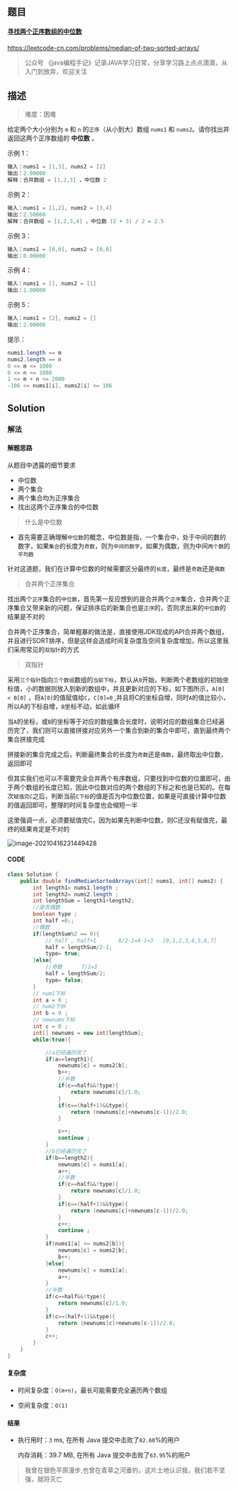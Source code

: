 ## 题目

#### [寻找两个正序数组的中位数](https://leetcode-cn.com/problems/median-of-two-sorted-arrays/)



https://leetcode-cn.com/problems/median-of-two-sorted-arrays/



> 公众号 《java编程手记》记录JAVA学习日常，分享学习路上点点滴滴，从入门到放弃，欢迎关注



## 描述



> 难度：困难



给定两个大小分别为 `m` 和 `n` 的`正序`（从小到大）数组 `nums1` 和 `nums2`。请你找出并返回这两个正序数组的 **中位数** 。

 

示例 1：



```java
输入：nums1 = [1,3], nums2 = [2]
输出：2.00000
解释：合并数组 = [1,2,3] ，中位数 2
```



示例 2：



```java
输入：nums1 = [1,2], nums2 = [3,4]
输出：2.50000
解释：合并数组 = [1,2,3,4] ，中位数 (2 + 3) / 2 = 2.5
```



示例 3：



```java
输入：nums1 = [0,0], nums2 = [0,0]
输出：0.00000
```



示例 4：



```java
输入：nums1 = [], nums2 = [1]
输出：1.00000
```



示例 5：



```java
输入：nums1 = [2], nums2 = []
输出：2.00000
```



提示：

```java
nums1.length == m
nums2.length == n
0 <= m <= 1000
0 <= n <= 1000
1 <= m + n <= 2000
-106 <= nums1[i], nums2[i] <= 106
```



## Solution



### 解法



#### 解题思路



从题目中透露的细节要求

* 中位数
* 两个集合
* 两个集合均为正序集合
* 找出这两个正序集合的中位数



> 什么是中位数



* 首先需要正确理解`中位数`的概念，中位数是指，一个集合中，处于中间的数的数字，如果`集合`的长度为`奇数`，则为`中间的数字`，如果为偶数，则为中间`两个数`的`平均数`

针对这道题，我们在计算中位数的时候需要区分最终的`长度`，最终是`奇数`还是`偶数`



> 合并两个正序集合



找出两个`正序`集合的`中位数`，首先第一反应想到的是合并两个`正序`集合，合并两个正序集合又带来新的问题，保证排序后的新集合也是`正序`的，否则求出来的`中位数`的结果是不对的



合并两个正序集合，简单粗暴的做法是，直接使用JDK现成的API合并两个数组，并且进行SORT排序，但是这样会造成时间复杂度及空间复杂度增加，所以这里我们采用常见的`双指针`的方式



> 双指针



采用`三个指针`指向`三个数组`数组的`当前下标`，默认从`0`开始，判断两个老数组的初始坐标值，小的数据则放入到新的数组中，并且更新对应的下标，如下图所示，`A[0] < B[0]` ，将`A[0]`的值赋值给`C`，`C[0]=0` ,并且将C的坐标自增，同时`A`的值比较小，所以A的下标自增，`B`坐标不动，如此循环



当`A`的坐标，或`B`的坐标等于对应的数组集合长度时，说明对应的数组集合已经遍历完了，我们则可以直接拼接对应另外一个集合到新的集合中即可，直到最终两个集合拼接完成



拼接新的集合完成之后，判断最终集合的长度为`奇数`还是`偶数`，最终取出中位数，返回即可



但其实我们也可以不需要完全合并两个有序数组，只要找到中位数的位置即可，由于两个数组的长度已知，因此中位数对应的两个数组的下标之和也是已知的。在每次`赋值完C`之后，判断当前`C下标`的值是否为中位数位置，如果是可直接计算中位数的值返回即可，整理的时间复杂度也会缩短一半



这里强调一点，必须要赋值完C，因为如果先判断中位数，则C还没有赋值完，最终的结果肯定是不对的



![image-20210416231449428](https://i.loli.net/2021/04/16/L8tAeUa94ByjKom.png)



#### CODE

```java
class Solution {
    public double findMedianSortedArrays(int[] nums1, int[] nums2) {
        int length1= nums1.length ;
        int length2= nums2.length ;
        int lengthSum = length1+length2;
        //是否偶数
        boolean type ;
        int half =0;;
        //偶数
        if(lengthSum%2 == 0){
            // half , half+1       8/2-1=4-1=3   [0,1,2,3,4,5,6,7]
            half = lengthSum/2-1;
            type= true;
        }else{
            //奇数      7/2=3
            half = lengthSum/2;
            type= false;
        }
        // num1下标
        int a = 0 ;
        // num2下标
        int b = 0 ;
        // newnums下标
        int c = 0 ;
        int[] newnums = new int[lengthSum];
        while(true){

            //a已经遍历完了
            if(a==length1){
                newnums[c] = nums2[b];
                b++;
                //半数
                if(c==half&&!type){
                    return newnums[c]/1.0;
                }
                if(c==(half+1)&&type){
                    return (newnums[c]+newnums[c-1])/2.0;
                }

                c++;
                continue ;
            }
            //b已经遍历完了
            if(b==length2){
                newnums[c] = nums1[a];
                a++;
                //半数
                if(c==half&&!type){
                    return newnums[c]/1.0;
                }
                if(c==(half+1)&&type){
                    return (newnums[c]+newnums[c-1])/2.0;
                }
                c++;
                continue ;
            }
            if(nums1[a] >= nums2[b]){
                newnums[c] = nums2[b];
                b++;
            }else{
                newnums[c] = nums1[a];
                a++;
            }
            //半数
            if(c==half&&!type){
                return newnums[c]/1.0;
            }
            if(c==(half+1)&&type){
                return (newnums[c]+newnums[c-1])/2.0;
            }
            c++;
        }
    }
}
```



#### 复杂度



* 时间复杂度：`O(m+n)`，最长可能需要完全遍历两个数组

* 空间复杂度：`O(1)`

  



#### 结果

* 执行用时：`3` ms, 在所有 Java 提交中击败了`82.60`%的用户

  内存消耗：39.7 MB, 在所有 Java 提交中击败了`63.95`%的用户





> 我曾在银色平原漫步,也曾在青草之河垂钓，这片土地认识我，我们若不坚强，就将灭亡






